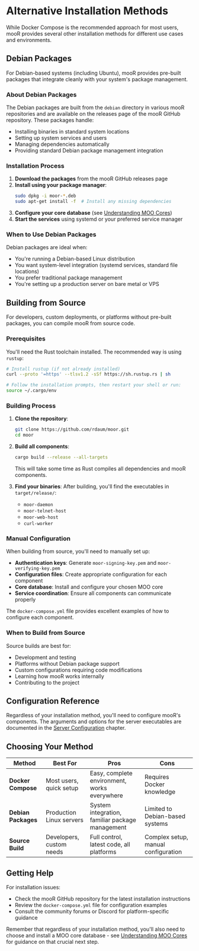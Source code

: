 # Alternative Installation Methods

While Docker Compose is the recommended approach for most users, mooR provides several other installation methods for different use cases and environments.

## Debian Packages

For Debian-based systems (including Ubuntu), mooR provides pre-built packages that integrate cleanly with your system's package management.

### About Debian Packages

The Debian packages are built from the `debian` directory in various mooR repositories and are available on the releases page of the mooR GitHub repository. These packages handle:

- Installing binaries in standard system locations
- Setting up system services and users
- Managing dependencies automatically
- Providing standard Debian package management integration

### Installation Process

1. **Download the packages** from the mooR GitHub releases page
2. **Install using your package manager**:
   ```bash
   sudo dpkg -i moor-*.deb
   sudo apt-get install -f  # Install any missing dependencies
   ```
3. **Configure your core database** (see [Understanding MOO Cores](understanding-moo-cores.md))
4. **Start the services** using systemd or your preferred service manager

### When to Use Debian Packages

Debian packages are ideal when:
- You're running a Debian-based Linux distribution
- You want system-level integration (systemd services, standard file locations)
- You prefer traditional package management
- You're setting up a production server on bare metal or VPS

## Building from Source

For developers, custom deployments, or platforms without pre-built packages, you can compile mooR from source code.

### Prerequisites

You'll need the Rust toolchain installed. The recommended way is using `rustup`:

```bash
# Install rustup (if not already installed)
curl --proto '=https' --tlsv1.2 -sSf https://sh.rustup.rs | sh

# Follow the installation prompts, then restart your shell or run:
source ~/.cargo/env
```

### Building Process

1. **Clone the repository**:
   ```bash
   git clone https://github.com/rdaum/moor.git
   cd moor
   ```

2. **Build all components**:
   ```bash
   cargo build --release --all-targets
   ```

   This will take some time as Rust compiles all dependencies and mooR components.

3. **Find your binaries**:
   After building, you'll find the executables in `target/release/`:
   - `moor-daemon`
   - `moor-telnet-host`
   - `moor-web-host`
   - `curl-worker`

### Manual Configuration

When building from source, you'll need to manually set up:

- **Authentication keys**: Generate `moor-signing-key.pem` and `moor-verifying-key.pem`
- **Configuration files**: Create appropriate configuration for each component
- **Core database**: Install and configure your chosen MOO core
- **Service coordination**: Ensure all components can communicate properly

The `docker-compose.yml` file provides excellent examples of how to configure each component.

### When to Build from Source

Source builds are best for:
- Development and testing
- Platforms without Debian package support
- Custom configurations requiring code modifications
- Learning how mooR works internally
- Contributing to the project

## Configuration Reference

Regardless of your installation method, you'll need to configure mooR's components. The arguments and options for the server executables are documented in the [Server Configuration](server-configuration.md) chapter.

## Choosing Your Method

| Method | Best For | Pros | Cons |
|--------|----------|------|------|
| **Docker Compose** | Most users, quick setup | Easy, complete environment, works everywhere | Requires Docker knowledge |
| **Debian Packages** | Production Linux servers | System integration, familiar package management | Limited to Debian-based systems |
| **Source Build** | Developers, custom needs | Full control, latest code, all platforms | Complex setup, manual configuration |

## Getting Help

For installation issues:
- Check the mooR GitHub repository for the latest installation instructions
- Review the `docker-compose.yml` file for configuration examples
- Consult the community forums or Discord for platform-specific guidance

Remember that regardless of your installation method, you'll also need to choose and install a MOO core database - see [Understanding MOO Cores](understanding-moo-cores.md) for guidance on that crucial next step.
